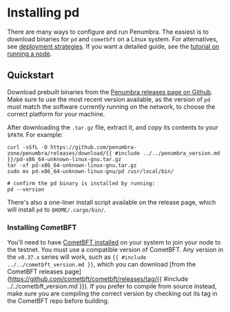 # Installing pd
There are many ways to configure and run Penumbra. The easiest is to download
binaries for `pd` and `cometbft` on a Linux system. For alternatives, see
[deployment strategies](./requirements.md#deployment-strategies).
If you want a detailed guide, see the [tutorial on running a node](../../tutorials/running-node.md).

## Quickstart
Download prebuilt binaries from the [Penumbra releases page on Github](https://github.com/penumbra-zone/penumbra/releases).
Make sure to use the most recent version available, as the version of `pd` must
match the software currently running on the network, to choose the correct platform for your machine.

After downloading the `.tar.gz` file, extract it, and copy its contents to your `$PATH`. For example:

```
curl -sSfL -O https://github.com/penumbra-zone/penumbra/releases/download/{{ #include ../../penumbra_version.md }}/pd-x86_64-unknown-linux-gnu.tar.gz
tar -xf pd-x86_64-unknown-linux-gnu.tar.gz
sudo mv pd-x86_64-unknown-linux-gnu/pd /usr/local/bin/

# confirm the pd binary is installed by running:
pd --version
```

There's also a one-liner install script available on the release page, which will install `pd` to `$HOME/.cargo/bin/`.

### Installing CometBFT

You'll need to have [CometBFT installed](https://docs.cometbft.com/v0.37/guides/install) on your system to join your node to the testnet.
You must use a compatible version of CometBFT. Any version in the `v0.37.x` series will work, such as `{{ #include ../../cometbft_version.md }}`,
which you can download [from the CometBFT releases page](https://github.com/cometbft/cometbft/releases/tag/{{ #include ../../cometbft_version.md }}).
If you prefer to compile from source instead, make sure you are compiling the correct version by checking out its tag
in the CometBFT repo before building.
